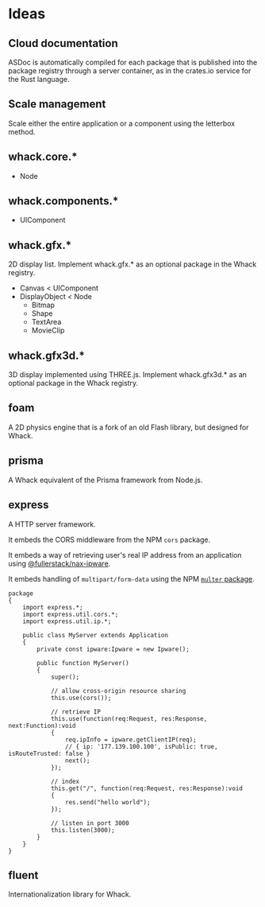 # Ideas

## Cloud documentation

ASDoc is automatically compiled for each package that is published into the package registry through a server container, as in the crates.io service for the Rust language.

## Scale management

Scale either the entire application or a component using the letterbox method.

## whack.core.\*

- Node

## whack.components.\*

- UIComponent

## whack.gfx.\*

2D display list. Implement whack.gfx.\* as an optional package in the Whack registry.

- Canvas \< UIComponent
- DisplayObject \< Node
  - Bitmap
  - Shape
  - TextArea
  - MovieClip

## whack.gfx3d.\*

3D display implemented using THREE.js. Implement whack.gfx3d.\* as an optional package in the Whack registry.

## foam

A 2D physics engine that is a fork of an old Flash library, but designed for Whack.

## prisma

A Whack equivalent of the Prisma framework from Node.js.

## express

A HTTP server framework.

It embeds the CORS middleware from the NPM `cors` package.

It embeds a way of retrieving user's real IP address from an application using [@fullerstack/nax-ipware](https://github.com/neekware/fullerstack/tree/main/libs/nax-ipware).

It embeds handling of `multipart/form-data` using the NPM [`multer` package](https://www.npmjs.com/package/multer).

```
package
{
    import express.*;
    import express.util.cors.*;
    import express.util.ip.*;

    public class MyServer extends Application
    {
        private const ipware:Ipware = new Ipware();

        public function MyServer()
        {
            super();

            // allow cross-origin resource sharing
            this.use(cors());

            // retrieve IP
            this.use(function(req:Request, res:Response, next:Function):void
            {
                req.ipInfo = ipware.getClientIP(req);
                // { ip: '177.139.100.100', isPublic: true, isRouteTrusted: false }
                next();
            });

            // index
            this.get("/", function(req:Request, res:Response):void
            {
                res.send("hello world");
            });

            // listen in port 3000
            this.listen(3000);
        }
    }
}
```

## fluent

Internationalization library for Whack.